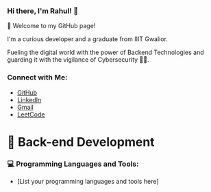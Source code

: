 ### Hi there, I'm Rahul! 👋

🌱 Welcome to my GitHub page!

I'm a curious developer and a graduate from IIIT Gwalior. 

Fueling the digital world with the power of Backend Technologies and guarding it with the vigilance of Cybersecurity 🕵️‍♂️.
### Connect with Me:

- [GitHub](https://github.com/rahulm499)
- [LinkedIn](https://www.linkedin.com/in/rahul-mittal-rm)
- [Gmail](mailto:mittalrahul018@gmail.com)
- [LeetCode](https://leetcode.com/mittal499/)

# 💙 Back-end Development

### 💻 Programming Languages and Tools:

- [List your programming languages and tools here]



<!--
**rahulm499/rahulm499** is a ✨ _special_ ✨ repository because its `README.md` (this file) appears on your GitHub profile.

Here are some ideas to get you started:

- 🔭 I’m currently working on ...
- 🌱 I’m currently learning ...
- 👯 I’m looking to collaborate on ...
- 🤔 I’m looking for help with ...
- 💬 Ask me about ...
- 📫 How to reach me: ...
- 😄 Pronouns: ...
- ⚡ Fun fact: ...
-->
